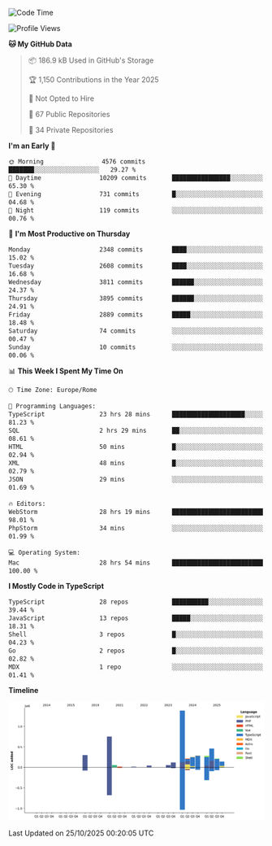 <!--START_SECTION:waka-->
![Code Time](http://img.shields.io/badge/Code%20Time-6%2C333%20hrs%2049%20mins-blue)

![Profile Views](http://img.shields.io/badge/Profile%20Views-0-blue)

**🐱 My GitHub Data** 

> 📦 186.9 kB Used in GitHub's Storage 
 > 
> 🏆 1,150 Contributions in the Year 2025
 > 
> 🚫 Not Opted to Hire
 > 
> 📜 67 Public Repositories 
 > 
> 🔑 34 Private Repositories 
 > 
**I'm an Early 🐤** 

```text
🌞 Morning                4576 commits        ███████░░░░░░░░░░░░░░░░░░   29.27 % 
🌆 Daytime                10209 commits       ████████████████░░░░░░░░░   65.30 % 
🌃 Evening                731 commits         █░░░░░░░░░░░░░░░░░░░░░░░░   04.68 % 
🌙 Night                  119 commits         ░░░░░░░░░░░░░░░░░░░░░░░░░   00.76 % 
```
📅 **I'm Most Productive on Thursday** 

```text
Monday                   2348 commits        ████░░░░░░░░░░░░░░░░░░░░░   15.02 % 
Tuesday                  2608 commits        ████░░░░░░░░░░░░░░░░░░░░░   16.68 % 
Wednesday                3811 commits        ██████░░░░░░░░░░░░░░░░░░░   24.37 % 
Thursday                 3895 commits        ██████░░░░░░░░░░░░░░░░░░░   24.91 % 
Friday                   2889 commits        █████░░░░░░░░░░░░░░░░░░░░   18.48 % 
Saturday                 74 commits          ░░░░░░░░░░░░░░░░░░░░░░░░░   00.47 % 
Sunday                   10 commits          ░░░░░░░░░░░░░░░░░░░░░░░░░   00.06 % 
```


📊 **This Week I Spent My Time On** 

```text
🕑︎ Time Zone: Europe/Rome

💬 Programming Languages: 
TypeScript               23 hrs 28 mins      ████████████████████░░░░░   81.23 % 
SQL                      2 hrs 29 mins       ██░░░░░░░░░░░░░░░░░░░░░░░   08.61 % 
HTML                     50 mins             █░░░░░░░░░░░░░░░░░░░░░░░░   02.94 % 
XML                      48 mins             █░░░░░░░░░░░░░░░░░░░░░░░░   02.79 % 
JSON                     29 mins             ░░░░░░░░░░░░░░░░░░░░░░░░░   01.69 % 

🔥 Editors: 
WebStorm                 28 hrs 19 mins      █████████████████████████   98.01 % 
PhpStorm                 34 mins             ░░░░░░░░░░░░░░░░░░░░░░░░░   01.99 % 

💻 Operating System: 
Mac                      28 hrs 54 mins      █████████████████████████   100.00 % 
```

**I Mostly Code in TypeScript** 

```text
TypeScript               28 repos            ██████████░░░░░░░░░░░░░░░   39.44 % 
JavaScript               13 repos            █████░░░░░░░░░░░░░░░░░░░░   18.31 % 
Shell                    3 repos             █░░░░░░░░░░░░░░░░░░░░░░░░   04.23 % 
Go                       2 repos             █░░░░░░░░░░░░░░░░░░░░░░░░   02.82 % 
MDX                      1 repo              ░░░░░░░░░░░░░░░░░░░░░░░░░   01.41 % 
```



**Timeline**

![Lines of Code chart](https://raw.githubusercontent.com/frnwtr/frnwtr/main/assets/bar_graph.png)


 Last Updated on 25/10/2025 00:20:05 UTC
<!--END_SECTION:waka-->